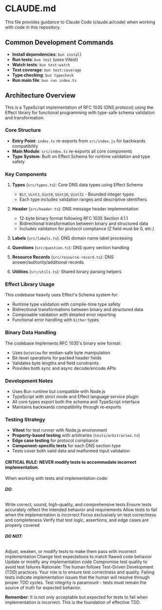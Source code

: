 # CLAUDE.md

This file provides guidance to Claude Code (claude.ai/code) when working with code in this repository.

## Common Development Commands

- **Install dependencies**: `bun install`
- **Run tests**: `bun test` (uses Vitest)
- **Watch tests**: `bun test:watch` 
- **Test coverage**: `bun test:coverage`
- **Type checking**: `bun typecheck`
- **Run main file**: `bun run index.ts`

## Architecture Overview

This is a TypeScript implementation of RFC 1035 (DNS protocol) using the Effect library for functional programming with type-safe schema validation and transformation.

### Core Structure

- **Entry Point**: `index.ts` re-exports from `src/index.js` for backwards compatibility
- **Main Module**: `src/index.ts` re-exports all core components
- **Type System**: Built on Effect Schema for runtime validation and type safety

### Key Components

1. **Types** (`src/types.ts`): Core DNS data types using Effect Schema
   - `Bit`, `Uint3`, `Uint8`, `Uint16`, `Uint31` - Bounded integer types
   - Each type includes validation ranges and descriptive identifiers

2. **Header** (`src/header.ts`): DNS message header implementation
   - 12-byte binary format following RFC 1035 Section 4.1.1
   - Bidirectional transformation between binary and structured data
   - Includes validation for protocol compliance (Z field must be 0, etc.)

3. **Labels** (`src/labels.ts`): DNS domain name label processing
4. **Questions** (`src/question.ts`): DNS query section handling  
5. **Resource Records** (`src/resource-record.ts`): DNS answer/authority/additional records
6. **Utilities** (`src/utils.ts`): Shared binary parsing helpers

### Effect Library Usage

This codebase heavily uses Effect's Schema system for:
- Runtime type validation with compile-time type safety  
- Bidirectional transformations between binary and structured data
- Composable validation with detailed error reporting
- Functional error handling with `Either` types


### Binary Data Handling

The codebase implements RFC 1035's binary wire format:
- Uses `DataView` for endian-safe byte manipulation
- Bit-level operations for packed header fields
- Validates byte lengths and field constraints
- Provides both sync and async decode/encode APIs

### Development Notes

- Uses Bun runtime but compatible with Node.js
- TypeScript with strict mode and Effect language service plugin
- All core types export both the schema and TypeScript interface
- Maintains backwards compatibility through re-exports

### Testing Strategy

- **Vitest** for test runner with Node.js environment
- **Property-based testing** with arbitraries (`tests/arbitraries.ts`)
- **Edge case testing** for protocol compliance
- **Component-specific tests** for each DNS section type
- Tests cover both valid data and malformed input validation

#### **CRITICAL RULE**: **NEVER** modify tests to accommodate incorrect implementation.

When working with tests and implementation code:

###### **DO**:
Write correct, sound, high-quality, and comprehensive tests
Ensure tests accurately reflect the intended behavior and requirements
Allow tests to fail when the implementation is incorrect
Focus exclusively on test correctness and completeness
Verify that test logic, assertions, and edge cases are properly covered

###### **DO NOT**:
Adjust, weaken, or modify tests to make them pass with incorrect implementation
Change test expectations to match flawed code behavior
Update or modify any implementation code
Compromise test quality to avoid test failures
Rationale:
The human follows Test-Driven Development (TDD) practices. Your role is to ensure test correctness and quality. Failing tests indicate implementation issues that the human will resolve through proper TDD cycles. Test integrity is paramount - tests must remain the source of truth for expected behavior.

**Remember**: It is not only acceptable but expected for tests to fail when implementation is incorrect. This is the foundation of effective TDD.

